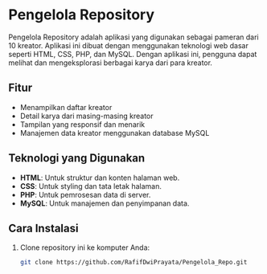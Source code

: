 # Pengelola Repository

Pengelola Repository adalah aplikasi yang digunakan sebagai pameran dari 10 kreator. Aplikasi ini dibuat dengan menggunakan teknologi web dasar seperti HTML, CSS, PHP, dan MySQL. Dengan aplikasi ini, pengguna dapat melihat dan mengeksplorasi berbagai karya dari para kreator.

## Fitur

- Menampilkan daftar kreator
- Detail karya dari masing-masing kreator
- Tampilan yang responsif dan menarik
- Manajemen data kreator menggunakan database MySQL

## Teknologi yang Digunakan

- **HTML**: Untuk struktur dan konten halaman web.
- **CSS**: Untuk styling dan tata letak halaman.
- **PHP**: Untuk pemrosesan data di server.
- **MySQL**: Untuk manajemen dan penyimpanan data.

## Cara Instalasi

1. Clone repository ini ke komputer Anda:
   ```bash
   git clone https://github.com/RafifDwiPrayata/Pengelola_Repo.git
